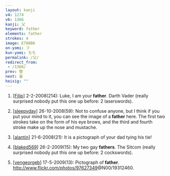 ```yaml
---
layout: kanji
v4: 1274
v6: 1366
kanji: 父
keyword: father
elements: father
strokes: 4
image: E788B6
on-yomi: フ
kun-yomi: ちち
permalink: /父/
redirect_from:
 - /1366/
prev: 管
next: 釜
heisig: ""
---
```


1) [<a href="http://kanji.koohii.com/profile/Filip">Filip</a>] 2-2-2008(214): Luke, I am your<strong> father</strong>. Darth Vader (really surprised nobody put this one up before: 2 laserswords).

2) [<a href="http://kanji.koohii.com/profile/sleepyday">sleepyday</a>] 26-10-2008(59): Not to confuse anyone, but I think if you put your mind to it, you can see the image of a<strong> father</strong> here. The first two strokes take on the form of his eye brows, and the third and fourth stroke make up the nose and mustache.

3) [<a href="http://kanji.koohii.com/profile/alantin">alantin</a>] 21-6-2008(21): It is a pictograph of your dad tying his tie!

4) [<a href="http://kanji.koohii.com/profile/blaked569">blaked569</a>] 26-2-2009(15): My two gay <strong>fathers</strong>. The Sitcom (really surprised nobody put this one up before: 2 cockswords).

5) [<a href="http://kanji.koohii.com/profile/vengeorgeb">vengeorgeb</a>] 17-5-2009(13): Pictograph of<strong> father</strong>. <a href="http://www.flickr.com/photos/97627349">http://www.flickr.com/photos/97627349</a>@N00/19312460.

